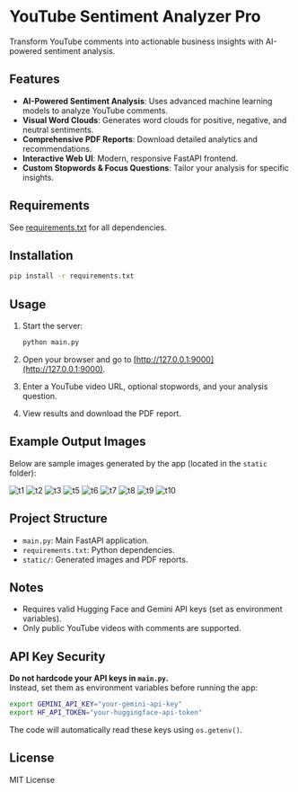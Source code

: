# YouTube Sentiment Analyzer Pro

Transform YouTube comments into actionable business insights with AI-powered sentiment analysis.

## Features

- **AI-Powered Sentiment Analysis**: Uses advanced machine learning models to analyze YouTube comments.
- **Visual Word Clouds**: Generates word clouds for positive, negative, and neutral sentiments.
- **Comprehensive PDF Reports**: Download detailed analytics and recommendations.
- **Interactive Web UI**: Modern, responsive FastAPI frontend.
- **Custom Stopwords & Focus Questions**: Tailor your analysis for specific insights.

## Requirements

See [requirements.txt](requirements.txt) for all dependencies.

## Installation

```sh
pip install -r requirements.txt
```

## Usage

1. Start the server:

    ```sh
    python main.py
    ```

2. Open your browser and go to [http://127.0.0.1:9000](http://127.0.0.1:9000).

3. Enter a YouTube video URL, optional stopwords, and your analysis question.

4. View results and download the PDF report.

## Example Output Images

Below are sample images generated by the app (located in the `static` folder):

![t1](static/t1.png)
![t2](static/t2.png)
![t3](static/t3.png)
![t5](static/t5.png)
![t6](static/t6.png)
![t7](static/t7.png)
![t8](static/t8.png)
![t9](static/t9.png)
![t10](static/t10.png)

## Project Structure

- `main.py`: Main FastAPI application.
- `requirements.txt`: Python dependencies.
- `static/`: Generated images and PDF reports.

## Notes

- Requires valid Hugging Face and Gemini API keys (set as environment variables).
- Only public YouTube videos with comments are supported.

## API Key Security

**Do not hardcode your API keys in `main.py`.**  
Instead, set them as environment variables before running the app:

```sh
export GEMINI_API_KEY="your-gemini-api-key"
export HF_API_TOKEN="your-huggingface-api-token"
```

The code will automatically read these keys using `os.getenv()`.

## License

MIT License